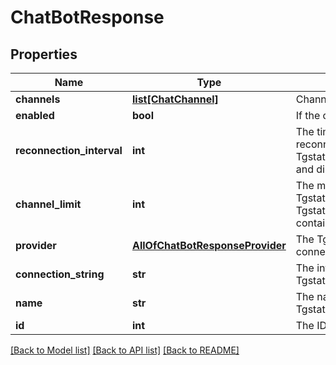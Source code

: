 # ChatBotResponse

## Properties
Name | Type | Description | Notes
------------ | ------------- | ------------- | -------------
**channels** | [**list[ChatChannel]**](ChatChannel.md) | Channels the Discord bot should listen/announce in | [optional] 
**enabled** | **bool** | If the connection is enabled | [optional] 
**reconnection_interval** | **int** | The time interval in minutes the chat bot attempts to reconnect if Tgstation.Server.Api.Models.Internal.ChatBotSettings.Enabled and disconnected. Must not be zero. | [optional] 
**channel_limit** | **int** | The maximum number of Tgstation.Server.Api.Models.ChatChannels the Tgstation.Server.Api.Models.Internal.ChatBotSettings may contain. | [optional] 
**provider** | [**AllOfChatBotResponseProvider**](AllOfChatBotResponseProvider.md) | The Tgstation.Server.Api.Models.ChatProvider used for the connection | [optional] 
**connection_string** | **str** | The information used to connect to the Tgstation.Server.Api.Models.Internal.ChatBotSettings.Provider | [optional] 
**name** | **str** | The name of the entity represented by the Tgstation.Server.Api.Models.NamedEntity. | [optional] 
**id** | **int** | The ID of the entity. | [optional] 

[[Back to Model list]](../README.md#documentation-for-models) [[Back to API list]](../README.md#documentation-for-api-endpoints) [[Back to README]](../README.md)

